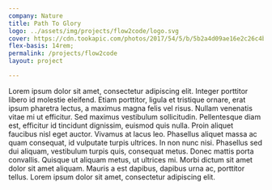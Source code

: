 ```yaml
---
company: Nature
title: Path To Glory
logo: ../assets/img/projects/flow2code/logo.svg
cover: https://cdn.tookapic.com/photos/2017/54/5/b/5b2a4d09ae16e2c26c4b11920c759948.jpg?w=770&q=90&sharp=3&s=8c95a8f93f3998c2e9f388e0f1665675
flex-basis: 14rem;
permalink: /projects/flow2code
layout: project

---
```


Lorem ipsum dolor sit amet, consectetur adipiscing elit. Integer porttitor libero id molestie eleifend. Etiam porttitor, ligula et tristique ornare, erat ipsum pharetra lectus, a maximus magna felis vel risus. Nullam venenatis vitae mi ut efficitur. Sed maximus vestibulum sollicitudin. Pellentesque diam est, efficitur id tincidunt dignissim, euismod quis nulla. Proin aliquet faucibus nisl eget auctor. Vivamus at lacus leo. Phasellus aliquet massa ac quam consequat, id vulputate turpis ultrices. In non nunc nisi. Phasellus sed dui aliquam, vestibulum turpis quis, consequat metus. Donec mattis porta convallis. Quisque ut aliquam metus, ut ultrices mi. Morbi dictum sit amet dolor sit amet aliquam. Mauris a est dapibus, dapibus urna ac, porttitor tellus. Lorem ipsum dolor sit amet, consectetur adipiscing elit.
